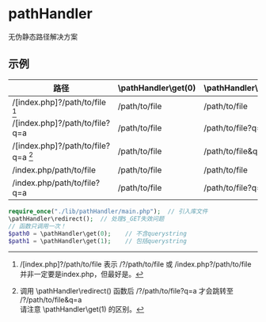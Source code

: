 # pathHandler
无伪静态路径解决方案  

## 示例

| 路径 | \pathHandler\get(0) | \pathHandler\get(1) |
|----------|-----------------------------------|-----------------------------------|
| /[index.php]?/path/to/file [^1] | /path/to/file | /path/to/file |
| /[index.php]?/path/to/file?q=a | /path/to/file | /path/to/file?q=a |
| /[index.php]?/path/to/file?q=a [^2] | /path/to/file | /path/to/file&q=a |
| /index.php/path/to/file | /path/to/file | /path/to/file |
| /index.php/path/to/file?q=a | /path/to/file | /path/to/file?q=a |

[^1]: /[index.php]?/path/to/file 表示 /?/path/to/file 或 /index.php?/path/to/file  
并非一定要是index.php，但最好是。  
  
[^2]:  调用 \pathHandler\redirect() 函数后 /?/path/to/file?q=a 才会跳转至 /?/path/to/file&q=a  
请注意 \pathHandler\get(1) 的区别。  

```php
require_once("./lib/pathHandler/main.php");  // 引入库文件
\pathHandler\redirect();  // 处理$_GET失效问题
// 函数只调用一次！
$path0 = \pathHandler\get(0);    // 不含querystring
$path1 = \pathHandler\get(1);    // 包括querystring
```